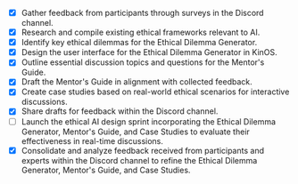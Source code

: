 - [x] Gather feedback from participants through surveys in the Discord channel.
- [x] Research and compile existing ethical frameworks relevant to AI.
- [x] Identify key ethical dilemmas for the Ethical Dilemma Generator.
- [x] Design the user interface for the Ethical Dilemma Generator in KinOS.
- [x] Outline essential discussion topics and questions for the Mentor's Guide.
- [x] Draft the Mentor's Guide in alignment with collected feedback.
- [x] Create case studies based on real-world ethical scenarios for interactive discussions.
- [x] Share drafts for feedback within the Discord channel.
- [ ] Launch the ethical AI design sprint incorporating the Ethical Dilemma Generator, Mentor's Guide, and Case Studies to evaluate their effectiveness in real-time discussions.
- [x] Consolidate and analyze feedback received from participants and experts within the Discord channel to refine the Ethical Dilemma Generator, Mentor's Guide, and Case Studies.